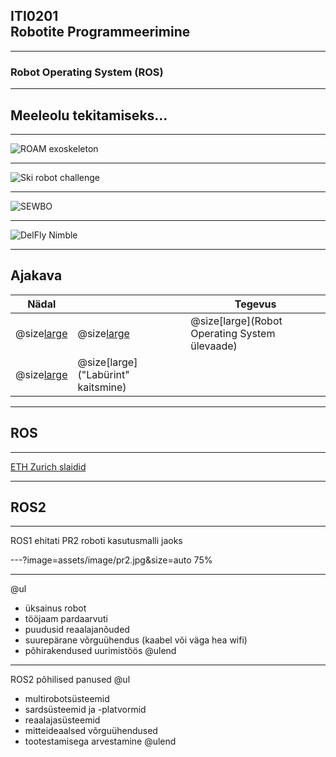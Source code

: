 ## ITI0201<br />Robotite Programmeerimine

---
### Robot Operating System (ROS)

---
## Meeleolu tekitamiseks...

---
![ROAM exoskeleton](https://www.youtube.com/embed/Rr_5XjJUfQ0)

---
![Ski robot challenge](https://www.youtube.com/embed/6yj4S9nfgY4)

---
![SEWBO](https://www.youtube.com/embed/sjjzo3c7b_8)

---
![DelFly Nimble](https://www.youtube.com/embed/CEhu-FePBC0)

---
## Ajakava

Nädal |  | Tegevus
------|--|--------
@size[large](**16**) | @size[large](@color[goldenrod](Loeng)) | @size[large](Robot Operating System ülevaade)
  | @size[large](@color[darkgreen](Praktikum)) | @size[large]("Labürint" kaitsmine)

---
## ROS

---
[ETH Zurich slaidid](http://www.rsl.ethz.ch/education-students/lectures/ros.html)

---
## ROS2

---
ROS1 ehitati PR2 roboti kasutusmalli jaoks

---?image=assets/image/pr2.jpg&size=auto 75%

---
@ul
- üksainus robot
- tööjaam pardaarvuti
- puudusid reaalajanõuded
- suurepärane võrguühendus (kaabel või väga hea wifi)
- põhirakendused uurimistöös
@ulend

---
ROS2 põhilised panused
@ul
- multirobotsüsteemid
- sardsüsteemid ja -platvormid
- reaalajasüsteemid
- mitteideaalsed võrguühendused
- tootestamisega arvestamine
@ulend

